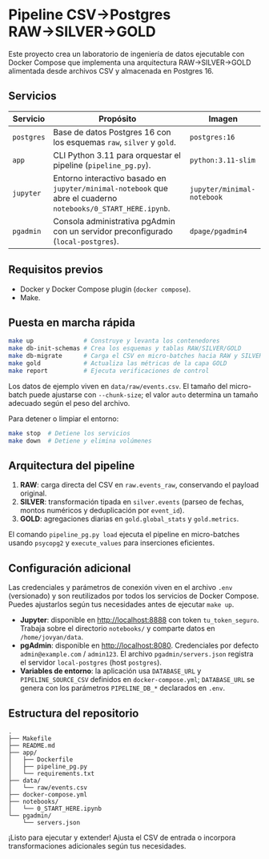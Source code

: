 # Pipeline CSV→Postgres RAW→SILVER→GOLD

Este proyecto crea un laboratorio de ingeniería de datos ejecutable con Docker Compose que implementa una arquitectura RAW→SILVER→GOLD alimentada desde archivos CSV y almacenada en Postgres 16.

## Servicios

| Servicio  | Propósito | Imagen |
|-----------|-----------|--------|
| `postgres` | Base de datos Postgres 16 con los esquemas `raw`, `silver` y `gold`. | `postgres:16` |
| `app` | CLI Python 3.11 para orquestar el pipeline (`pipeline_pg.py`). | `python:3.11-slim` |
| `jupyter` | Entorno interactivo basado en `jupyter/minimal-notebook` que abre el cuaderno `notebooks/0_START_HERE.ipynb`. | `jupyter/minimal-notebook` |
| `pgadmin` | Consola administrativa pgAdmin con un servidor preconfigurado (`local-postgres`). | `dpage/pgadmin4` |

## Requisitos previos

* Docker y Docker Compose plugin (`docker compose`).
* Make.

## Puesta en marcha rápida

```bash
make up              # Construye y levanta los contenedores
make db-init-schemas # Crea los esquemas y tablas RAW/SILVER/GOLD
make db-migrate      # Carga el CSV en micro-batches hacia RAW y SILVER
make gold            # Actualiza las métricas de la capa GOLD
make report          # Ejecuta verificaciones de control
```

Los datos de ejemplo viven en `data/raw/events.csv`. El tamaño del micro-batch puede ajustarse con `--chunk-size`; el valor `auto` determina un tamaño adecuado según el peso del archivo.

Para detener o limpiar el entorno:

```bash
make stop  # Detiene los servicios
make down  # Detiene y elimina volúmenes
```

## Arquitectura del pipeline

1. **RAW**: carga directa del CSV en `raw.events_raw`, conservando el payload original.
2. **SILVER**: transformación tipada en `silver.events` (parseo de fechas, montos numéricos y deduplicación por `event_id`).
3. **GOLD**: agregaciones diarias en `gold.global_stats` y `gold.metrics`.

El comando `pipeline_pg.py load` ejecuta el pipeline en micro-batches usando `psycopg2` y `execute_values` para inserciones eficientes.

## Configuración adicional

Las credenciales y parámetros de conexión viven en el archivo `.env` (versionado) y son reutilizados por todos los servicios de Docker Compose. Puedes ajustarlos según tus necesidades antes de ejecutar `make up`.

* **Jupyter**: disponible en [http://localhost:8888](http://localhost:8888) con token `tu_token_seguro`. Trabaja sobre el directorio `notebooks/` y comparte datos en `/home/jovyan/data`.
* **pgAdmin**: disponible en [http://localhost:8080](http://localhost:8080). Credenciales por defecto `admin@example.com` / `admin123`. El archivo `pgadmin/servers.json` registra el servidor `local-postgres` (host `postgres`).
* **Variables de entorno**: la aplicación usa `DATABASE_URL` y `PIPELINE_SOURCE_CSV` definidos en `docker-compose.yml`; `DATABASE_URL` se genera con los parámetros `PIPELINE_DB_*` declarados en `.env`.

## Estructura del repositorio

```
.
├── Makefile
├── README.md
├── app/
│   ├── Dockerfile
│   ├── pipeline_pg.py
│   └── requirements.txt
├── data/
│   └── raw/events.csv
├── docker-compose.yml
├── notebooks/
│   └── 0_START_HERE.ipynb
└── pgadmin/
    └── servers.json
```

¡Listo para ejecutar y extender! Ajusta el CSV de entrada o incorpora transformaciones adicionales según tus necesidades.

